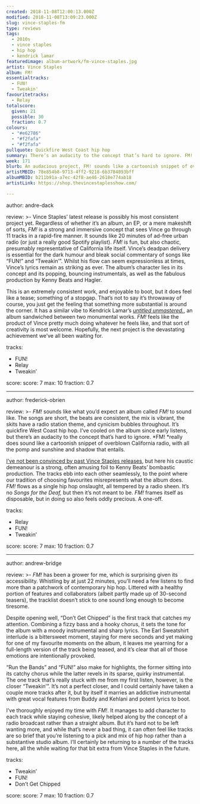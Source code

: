 ```yaml
---
created: 2018-11-08T12:00:13.000Z
modified: 2018-11-08T13:09:23.000Z
slug: vince-staples-fm
type: reviews
tags:
  - 2010s
  - vince staples
  - hip hop
  - kendrick lamar
featuredimage: album-artwork/fm-vince-staples.jpg
artist: Vince Staples
album: FM!
essentialtracks:
  - FUN!
  - Tweakin'
favouritetracks:
  - Relay
totalscore:
  given: 21
  possible: 30
  fraction: 0.7
colours:
  - "#e62786"
  - "#f2fafa"
  - "#f2fafa"
pullquote: Quickfire West Coast hip hop
summary: There’s an audacity to the concept that’s hard to ignore. FM! really does sound like a cartoonish snippet of overblown California radio, with all the pomp and sunshine and shadow that entails.
week: 171
blurb: An audacious project, FM! sounds like a cartoonish snippet of overblown California radio, with all the pomp and sunshine and shadow that entails.
artistMBID: 78e854b8-9713-4ff2-9218-6b3784893bff
albumMBID: b211b91a-a7ec-42f8-ae46-2618e774ab18
artistLink: https://shop.thevincestaplesshow.com/

---
```


author: andre-dack

review: >-
  Vince Staples’ latest release is possibly his most consistent project yet. Regardless of whether it’s an album, an EP, or a mere makeshift of sorts, *FM!* is a strong and immersive concept that sees Vince go through 11 tracks in a rapid-fire manner. It sounds like 20 minutes of ad-free urban radio (or just a really good Spotify playlist). *FM!* is fun, but also chaotic, presumably representative of California life itself. Vince’s deadpan delivery is essential for the dark humour and bleak social commentary of songs like “FUN!” and “Tweakin’”. Whilst his flow can seem expressionless at times, Vince’s lyrics remain as striking as ever. The album’s character lies in its concept and its popping, bouncing instrumentals, as well as the fabulous production by Kenny Beats and Hagler.

  This is an extremely consistent work, and enjoyable to boot, but it does feel like a tease; something of a stopgap. That’s not to say it’s throwaway of course, you just get the feeling that something more substantial is around the corner. It has a similar vibe to Kendrick Lamar’s [*untitled unmastered.*](/reviews/kendrick-lamar-untitled-unmastered/), an album sandwiched between two monumental works. *FM!* feels like the product of Vince pretty much doing whatever he feels like, and that sort of creativity is most welcome. Hopefully, the next project is the devastating achievement we’ve all been waiting for.

tracks:
  - FUN!
  - ­­Relay
  - ­­Tweakin’

score:
  score: 7
  max: 10
  fraction: 0.7

---
author: frederick-obrien

review: >-
  *FM!* sounds like what you’d expect an album called *FM!* to sound like. The songs are short, the beats are consistent, the mix is vibrant, the skits have a radio station theme, and cynicism bubbles throughout. It’s quickfire West Coast hip hop. I’ve cooled on the album since early listens, but there’s an audacity to the concept that’s hard to ignore. *FM! *really does sound like a cartoonish snippet of overblown California radio, with all the pomp and sunshine and shadow that entails.

  [I’ve not been convinced by past Vince Staples releases](/reviews/vince-staples-big-fish-theory/>), but here his caustic demeanour is a strong, often amusing foil to Kenny Beats’ bombastic production. The tracks ebb into each other seamlessly, to the point where our tradition of choosing favourites misrepresents what the album does. *FM!* flows as a single hip hop onslaught, all tempered by a radio sheen. It’s no *Songs for the Deaf,* but then it’s not meant to be. *FM!* frames itself as disposable, but in doing so also feels oddly precious. A one-off.

tracks:
  - Relay
  - ­­FUN!
  - ­­Tweakin’

score:
  score: 7
  max: 10
  fraction: 0.7

---
author: andrew-bridge

review: >-
  *FM!* has been a grower for me, which is surprising given its accessibility. Whistling by at just 22 minutes, you’ll need a few listens to find more than a patchwork of contemporary hip hop. Littered with a healthy portion of features and collaborators (albeit partly made up of 30-second teasers), the tracklist doesn’t stick to one sound long enough to become tiresome.

  Despite opening well, “Don’t Get Chipped” is the first track that catches my attention. Combining a fizzy bass and a hooky chorus, it sets the tone for the album with a moody instrumental and sharp lyrics. The Earl Sweatshirt interlude is a bittersweet moment, staying for mere seconds and yet making for one of my favourite moments on the album, it leaves me yearning for a full-length version of the track being teased, and it’s clear that all of those emotions are intentionally provoked.

  “Run the Bands” and “FUN!” also make for highlights, the former sitting into its catchy chorus while the latter revels in its sparse, quirky instrumental. The one track that’s really stuck with me from my first listen, however, is the closer “Tweakin’”. It’s not a perfect closer, and I could certainly have taken a couple more tracks after it, but by itself it marries an addictive instrumental with great vocal features from Buddy and Kehlani and potent lyrics to boot.

  I’ve thoroughly enjoyed my time with *FM!*. It manages to add character to each track while staying cohesive, likely helped along by the concept of a radio broadcast rather than a straight album. But it’s hard not to be left wanting more, and while that’s never a bad thing, it can often feel like tracks are so brief that you’re listening to a pick and mix of hip hop rather than a substantive studio album. I’ll certainly be returning to a number of the tracks here, all the while waiting for that bit extra from Vince Staples in the future.

tracks:
  - Tweakin’
  - ­­FUN!
  - ­­Don’t Get Chipped

score:
  score: 7
  max: 10
  fraction: 0.7
